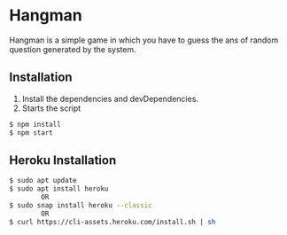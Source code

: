 # Hangman

Hangman is a simple game in which you have to guess the ans of random question generated by the  system.

## Installation

1. Install the dependencies and devDependencies.
2. Starts the script

```sh
$ npm install
$ npm start
```

## Heroku Installation

```sh
$ sudo apt update
$ sudo apt install heroku
        OR
$ sudo snap install heroku --classic
        OR
$ curl https://cli-assets.heroku.com/install.sh | sh
```

